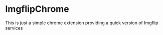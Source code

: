 # ImgflipChrome
This is just a simple chrome extension providing a quick version of Imgflip services
